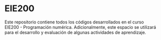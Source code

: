 # EIE200
Este repositorio contiene todos los códigos desarrollados en el curso EIE200 - Programación numérica. Adicionalmente, este espacio se utilizará para el desarrollo y evaluación de algunas actividades de aprendizaje.
